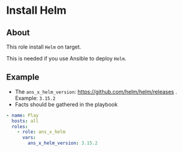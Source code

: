 # Install Helm

## About

This role install `Helm` on target.

This is needed if you use Ansible to deploy `Helm`.

## Example

* The `ans_x_helm_version`: https://github.com/helm/helm/releases . Example: `3.15.2`
* Facts should be gathered in the playbook
```yaml
- name: Play
  hosts: all
  roles:
    - role: ans_x_helm
      vars:
        ans_x_helm_version: 3.15.2
```